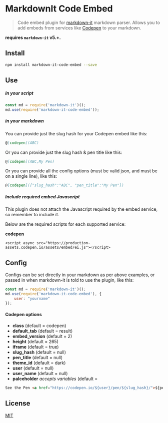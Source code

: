 MarkdownIt Code Embed
=====================

> Code embed plugin for [markdown-it](https://github.com/markdown-it/markdown-it) markdown parser.
> Allows you to add embeds from services like [Codepen](https://codepen.io/) to your markdown.

__requires `markdown-it` v5.+.__

Install
-------

```bash
npm install markdown-it-code-embed --save
```

Use
-----

##### in your script

```javascript
const md = require('markdown-it')();
md.use(require('markdown-it-code-embed'));
```

##### in your markdown

You can provide just the slug hash for your Codepen embed like this:

```markdown
@[codepen](ABC)
```

Or you can provide just the slug hash & pen title like this:

```markdown
@[codepen](ABC,My Pen)
```

Or you can provide all the config options (must be valid json, and must be on a single line), like this:

```markdown
@[codepen]({"slug_hash":"ABC", "pen_title":"My Pen"})
```

##### Include required embed Javascript

This plugin does not attach the Javascript required by the embed service, so remember to include it.

Below are the required scripts for each supported service:

**codepen**

```
<script async src="https://production-assets.codepen.io/assets/embed/ei.js"></script>
```

Config
------

Configs can be set directly in your markdown as per above examples, or passed in when markdown-it is told to use the plugin, like this:

```javascript
const md = require('markdown-it')();
md.use(require('markdown-it-code-embed'), {
    user: "yourname"
});
```

#### Codepen options

 * **class** (default = codepen)
 * **default_tab** (default = result)
 * **embed_version** (default = 2)
 * **height** (default = 265)
 * **iframe** (default = true)
 * **slug_hash** (default = null)
 * **pen_title** (default = null)
 * **theme_id** (default = dark)
 * **user** (default = null)
 * **user_name** (default = null)
 * **palceholder** *accepts variables* (default =
```html
See the Pen <a href="https://codepen.io/${user}/pen/${slug_hash}/">${pen_title}</a> by ${user_name} (<a href="http://codepen.io/${user}">@${user}</a>) on <a href="http://codepen.io">CodePen</a>.
```

License
-------

[MIT](https://github.com/neilrussell6/markdown-it-code-embed/blob/master/LICENSE)
